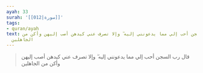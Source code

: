 ```yaml
---
ayah: 33
surah: '[[012|سورة]]'
tags:
- quran/ayah
text: قال رب السجن أحب إلي مما يدعونني إليه ۖ وإلا تصرف عني كيدهن أصب إليهن وأكن من
  الجاهلين
---
```

> قال رب السجن أحب إلي مما يدعونني إليه ۖ وإلا تصرف عني كيدهن أصب إليهن وأكن من الجاهلين

